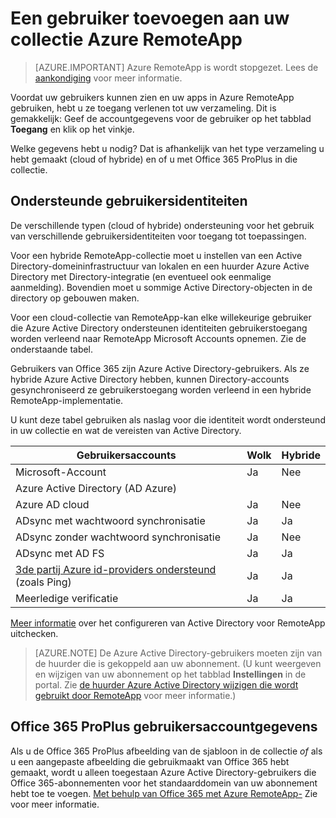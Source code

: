 <properties
    pageTitle="Een gebruiker toevoegen aan uw collectie RemoteApp-Azure | Microsoft Azure"
    description="Informatie over het toevoegen van gebruikers aan uw Azure RemoteApp-collectie"
    services="remoteapp"
    documentationCenter=""
    authors="lizap"
    manager="mbaldwin" />

<tags
    ms.service="remoteapp"
    ms.workload="compute"
    ms.tgt_pltfrm="na"
    ms.devlang="na"
    ms.topic="article"
    ms.date="08/15/2016"
    ms.author="elizapo" />

# <a name="how-to-add-a-user-to-your-azure-remoteapp-collection"></a>Een gebruiker toevoegen aan uw collectie Azure RemoteApp

> [AZURE.IMPORTANT]
> Azure RemoteApp is wordt stopgezet. Lees de [aankondiging](https://go.microsoft.com/fwlink/?linkid=821148) voor meer informatie.

Voordat uw gebruikers kunnen zien en uw apps in Azure RemoteApp gebruiken, hebt u ze toegang verlenen tot uw verzameling. Dit is gemakkelijk: Geef de accountgegevens voor de gebruiker op het tabblad **Toegang** en klik op het vinkje.

Welke gegevens hebt u nodig? Dat is afhankelijk van het type verzameling u hebt gemaakt (cloud of hybride) en of u met Office 365 ProPlus in die collectie.

## <a name="supported-user-identities"></a>Ondersteunde gebruikersidentiteiten

De verschillende typen (cloud of hybride) ondersteuning voor het gebruik van verschillende gebruikersidentiteiten voor toegang tot toepassingen.  

Voor een hybride RemoteApp-collectie moet u instellen van een Active Directory-domeininfrastructuur van lokalen en een huurder Azure Active Directory met Directory-integratie (en eventueel ook eenmalige aanmelding). Bovendien moet u sommige Active Directory-objecten in de directory op gebouwen maken.  

Voor een cloud-collectie van RemoteApp-kan elke willekeurige gebruiker die Azure Active Directory ondersteunen identiteiten gebruikerstoegang worden verleend naar RemoteApp Microsoft Accounts opnemen.  Zie de onderstaande tabel.

Gebruikers van Office 365 zijn Azure Active Directory-gebruikers. Als ze hybride Azure Active Directory hebben, kunnen Directory-accounts gesynchroniseerd ze gebruikerstoegang worden verleend in een hybride RemoteApp-implementatie.   

U kunt deze tabel gebruiken als naslag voor die identiteit wordt ondersteund in uw collectie en wat de vereisten van Active Directory.

|Gebruikersaccounts |Wolk   |Hybride|
|--------------|--------|------|
|Microsoft-Account|     Ja|    Nee|
|Azure Active Directory (AD Azure)| | |
|Azure AD cloud    |Ja    |Nee |
|ADsync met wachtwoord synchronisatie  |Ja    |Ja    |
|ADsync zonder wachtwoord synchronisatie|  Ja |Nee |
|ADsync met AD FS  |Ja    |Ja    |
|[3de partij Azure id-providers ondersteund](https://msdn.microsoft.com/library/azure/jj679342.aspx)  (zoals Ping) |Ja    |Ja|
|Meerledige verificatie    |Ja    |Ja    |

[Meer informatie](remoteapp-ad.md) over het configureren van Active Directory voor RemoteApp uitchecken.


> [AZURE.NOTE] De Azure Active Directory-gebruikers moeten zijn van de huurder die is gekoppeld aan uw abonnement. (U kunt weergeven en wijzigen van uw abonnement op het tabblad **Instellingen** in de portal. Zie [de huurder Azure Active Directory wijzigen die wordt gebruikt door RemoteApp](remoteapp-changetenant.md) voor meer informatie.)

## <a name="office-365-proplus-user-account-information"></a>Office 365 ProPlus gebruikersaccountgegevens
Als u de Office 365 ProPlus afbeelding van de sjabloon in de collectie *of* als u een aangepaste afbeelding die gebruikmaakt van Office 365 hebt gemaakt, wordt u alleen toegestaan Azure Active Directory-gebruikers die Office 365-abonnementen voor het standaarddomein van uw abonnement hebt toe te voegen. [Met behulp van Office 365 met Azure RemoteApp-](remoteapp-o365.md) Zie voor meer informatie.
